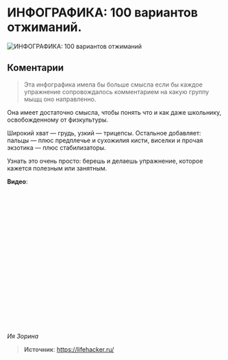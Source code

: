 # ИНФОГРАФИКА: 100 вариантов отжиманий.

![ИНФОГРАФИКА: 100 вариантов отжиманий](/images/Houseworks/Health/otzhimaniya.jpg 'ИНФОГРАФИКА: 100 вариантов отжиманий')

## Коментарии

> Эта инфографика имела бы больше смысла если бы каждое упражнение сопровождалось комментарием на какую группу мыщц оно направленно.

Она имеет достаточно смысла, чтобы понять что и как даже школьнику, освобожденному от физкультуры.

Широкий хват — грудь, узкий — трицепсы. Остальное добавляет: пальцы — плюс предплечье и сухожилия кисти, виселки и прочая экзотика — плюс стабилизаторы.

Узнать это очень просто: берешь и делаешь упражнение, которое кажется полезным или занятным.

**Видео**:

<div class="youtube" id="vm3vq_qPdAQ" style="width: 560px; height: 315px;"></div>


_Ия Зорина_

> **Источник**: https://lifehacker.ru/
